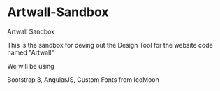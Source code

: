 Artwall-Sandbox
===============

Artwall Sandbox

This is the sandbox for deving out the Design Tool for the website code named "Artwall"

We will be using

Bootstrap 3,
AngularJS,
Custom Fonts from IcoMoon
